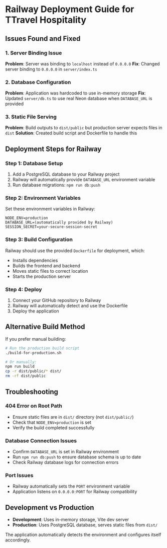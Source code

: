 # Railway Deployment Guide for TTravel Hospitality

## Issues Found and Fixed

### 1. Server Binding Issue
**Problem**: Server was binding to `localhost` instead of `0.0.0.0`
**Fix**: Changed server binding to `0.0.0.0` in `server/index.ts`

### 2. Database Configuration
**Problem**: Application was hardcoded to use in-memory storage
**Fix**: Updated `server/db.ts` to use real Neon database when `DATABASE_URL` is provided

### 3. Static File Serving
**Problem**: Build outputs to `dist/public` but production server expects files in `dist`
**Solution**: Created build script and Dockerfile to handle this

## Deployment Steps for Railway

### Step 1: Database Setup
1. Add a PostgreSQL database to your Railway project
2. Railway will automatically provide `DATABASE_URL` environment variable
3. Run database migrations: `npm run db:push`

### Step 2: Environment Variables
Set these environment variables in Railway:
```
NODE_ENV=production
DATABASE_URL=(automatically provided by Railway)
SESSION_SECRET=your-secure-session-secret
```

### Step 3: Build Configuration
Railway should use the provided `Dockerfile` for deployment, which:
- Installs dependencies
- Builds the frontend and backend
- Moves static files to correct location
- Starts the production server

### Step 4: Deploy
1. Connect your GitHub repository to Railway
2. Railway will automatically detect and use the Dockerfile
3. Deploy the application

## Alternative Build Method
If you prefer manual building:
```bash
# Run the production build script
./build-for-production.sh

# Or manually:
npm run build
cp -r dist/public/* dist/
rm -rf dist/public
```

## Troubleshooting

### 404 Error on Root Path
- Ensure static files are in `dist/` directory (not `dist/public/`)
- Check that `NODE_ENV=production` is set
- Verify the build completed successfully

### Database Connection Issues
- Confirm `DATABASE_URL` is set in Railway environment
- Run `npm run db:push` to ensure database schema is up to date
- Check Railway database logs for connection errors

### Port Issues
- Railway automatically sets the `PORT` environment variable
- Application listens on `0.0.0.0:PORT` for Railway compatibility

## Development vs Production
- **Development**: Uses in-memory storage, Vite dev server
- **Production**: Uses PostgreSQL database, serves static files from `dist/`

The application automatically detects the environment and configures itself accordingly.